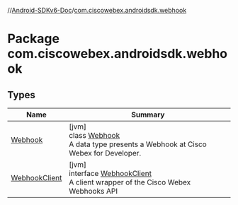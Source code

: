 //[Android-SDKv6-Doc](../../index.md)/[com.ciscowebex.androidsdk.webhook](index.md)

# Package com.ciscowebex.androidsdk.webhook

## Types

| Name | Summary |
|---|---|
| [Webhook](-webhook/index.md) | [jvm]<br>class [Webhook](-webhook/index.md)<br>A data type presents a Webhook at Cisco Webex for Developer. |
| [WebhookClient](-webhook-client/index.md) | [jvm]<br>interface [WebhookClient](-webhook-client/index.md)<br>A client wrapper of the Cisco Webex Webhooks API |
